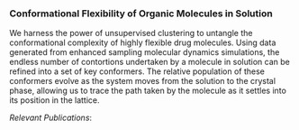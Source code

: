### Conformational Flexibility of Organic Molecules in Solution
We harness the power of unsupervised clustering to untangle the conformational complexity of highly flexible drug molecules. Using data generated from enhanced sampling molecular dynamics simulations, the endless number of contortions undertaken by a molecule in solution can be refined into a set of key conformers. The relative population of these conformers evolve as the system moves from the solution to the crystal phase, allowing us to trace the path taken by the molecule as it settles into its position in the lattice.

_Relevant Publications_: 